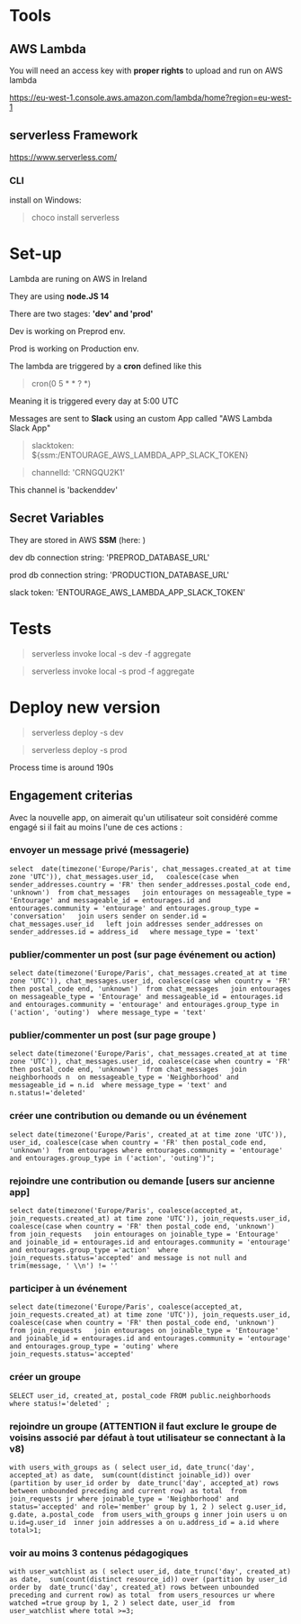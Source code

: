 # Tools
## AWS Lambda

You will need an access key with **proper rights** to upload and run on AWS lambda

https://eu-west-1.console.aws.amazon.com/lambda/home?region=eu-west-1

## serverless Framework

https://www.serverless.com/

### CLI

install on Windows: 
>choco install serverless


# Set-up
Lambda are runing on AWS in Ireland

They are using **node.JS 14**

There are two stages: **'dev' and 'prod'**

Dev is working on Preprod env.

Prod is working on Production env.    

The lambda are triggered by a **cron** defined like this
> cron(0 5 * * ? *)

Meaning it is triggered every day at 5:00 UTC

Messages are sent to **Slack** using an custom App called "AWS Lambda Slack App"
> slacktoken: ${ssm:/ENTOURAGE_AWS_LAMBDA_APP_SLACK_TOKEN}

> channelId: 'CRNGQU2K1'

This channel is 'backenddev'

## Secret Variables
They are stored in AWS **SSM** (here: )

dev db connection string: 'PREPROD_DATABASE_URL'

prod db connection string: 'PRODUCTION_DATABASE_URL'

slack token: 'ENTOURAGE_AWS_LAMBDA_APP_SLACK_TOKEN'

# Tests

>serverless invoke local -s dev -f aggregate

>serverless invoke local -s prod -f aggregate

# Deploy new version

>serverless deploy -s dev

>serverless deploy -s prod

Process time is around 190s
## Engagement criterias

Avec la nouvelle app, on aimerait qu'un utilisateur soit considéré comme engagé si il fait au moins l'une de ces actions :

### envoyer un message privé (messagerie)

``select  date(timezone('Europe/Paris', chat_messages.created_at at time zone 'UTC')), chat_messages.user_id,  
coalesce(case when sender_addresses.country = 'FR' then sender_addresses.postal_code end, 'unknown') 
from chat_messages  
join entourages on messageable_type = 'Entourage' and messageable_id = entourages.id and entourages.community = 'entourage' and entourages.group_type = 'conversation'  
join users sender on sender.id = chat_messages.user_id  
left join addresses sender_addresses on sender_addresses.id = address_id  
where message_type = 'text'``
### publier/commenter un post (sur page événement ou action)

``select date(timezone('Europe/Paris', chat_messages.created_at at time zone 'UTC')), chat_messages.user_id, coalesce(case when country = 'FR' then postal_code end, 'unknown') 
from chat_messages  
join entourages on messageable_type = 'Entourage' and messageable_id = entourages.id and entourages.community = 'entourage' and entourages.group_type in ('action', 'outing') 
where message_type = 'text'``
### publier/commenter un post (sur page groupe )

``select date(timezone('Europe/Paris', chat_messages.created_at at time zone 'UTC')), chat_messages.user_id, coalesce(case when country = 'FR' then postal_code end, 'unknown') 
    from chat_messages  
    join neighborhoods n  on messageable_type = 'Neighborhood' and messageable_id = n.id 
    where message_type = 'text' and n.status!='deleted'``
### créer une contribution ou demande ou un événement

``select date(timezone('Europe/Paris', created_at at time zone 'UTC')), user_id, coalesce(case when country = 'FR' then postal_code end, 'unknown') 
from entourages where entourages.community = 'entourage' and entourages.group_type in ('action', 'outing')";``

### rejoindre une contribution ou demande [users sur ancienne app]
``select date(timezone('Europe/Paris', coalesce(accepted_at, join_requests.created_at) at time zone 'UTC')), join_requests.user_id, 
coalesce(case when country = 'FR' then postal_code end, 'unknown') 
from join_requests  
join entourages on joinable_type = 'Entourage' and joinable_id = entourages.id and entourages.community = 'entourage' and entourages.group_type ='action' 
where join_requests.status='accepted' and message is not null and trim(message, ' \\n') != ''``

### participer à un événement

``select date(timezone('Europe/Paris', coalesce(accepted_at, join_requests.created_at) at time zone 'UTC')), join_requests.user_id, 
coalesce(case when country = 'FR' then postal_code end, 'unknown') 
from join_requests  
join entourages on joinable_type = 'Entourage' and joinable_id = entourages.id and entourages.community = 'entourage' and entourages.group_type = 'outing'
where join_requests.status='accepted'``

### créer un groupe

``SELECT user_id, created_at, postal_code
FROM public.neighborhoods
where status!='deleted' ;``

### rejoindre un groupe (ATTENTION il faut exclure le groupe de voisins associé par défaut à tout utilisateur se connectant à la v8)
``with
  users_with_groups as (
    select user_id, date_trunc('day', accepted_at) as date, 
	sum(count(distinct joinable_id)) over (partition by user_id order by  date_trunc('day', accepted_at) rows between unbounded preceding and current row) as total 
	from join_requests jr where joinable_type = 'Neighborhood' and status='accepted' and role='member'
	group by 1, 2
  )
select g.user_id, g.date, a.postal_code 
from users_with_groups g
inner join users u on u.id=g.user_id 
inner join addresses a on u.address_id = a.id where total>1;``

### voir au moins 3 contenus pédagogiques

``with
  user_watchlist as (
    select user_id, date_trunc('day', created_at) as date, 
	sum(count(distinct resource_id)) over (partition by user_id order by  date_trunc('day', created_at) rows between unbounded preceding and current row) as total 
	from users_resources ur where watched =true
	group by 1, 2
  )
select date, user_id 
from user_watchlist
where total >=3;``


